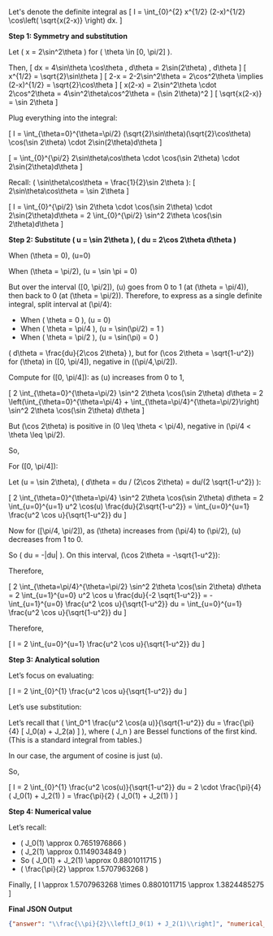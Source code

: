 Let's denote the definite integral as
\[
I = \int_{0}^{2} x^{1/2} (2-x)^{1/2} \cos\left( \sqrt{x(2-x)} \right) dx.
\]

**Step 1: Symmetry and substitution**

Let \( x = 2\sin^2\theta \) for \( \theta \in [0, \pi/2] \).

Then,
\[
dx = 4\sin\theta \cos\theta \, d\theta = 2\sin(2\theta) \, d\theta
\]
\[
x^{1/2} = \sqrt{2}\sin\theta
\]
\[
2-x = 2-2\sin^2\theta = 2\cos^2\theta
\implies (2-x)^{1/2} = \sqrt{2}\cos\theta
\]
\[
x(2-x) = 2\sin^2\theta \cdot 2\cos^2\theta = 4\sin^2\theta\cos^2\theta = (\sin 2\theta)^2
\]
\[
\sqrt{x(2-x)} = \sin 2\theta
\]

Plug everything into the integral:

\[
I = \int_{\theta=0}^{\theta=\pi/2} (\sqrt{2}\sin\theta)(\sqrt{2}\cos\theta) \cos(\sin 2\theta) \cdot 2\sin(2\theta)d\theta
\]

\[
= \int_{0}^{\pi/2} 2\sin\theta\cos\theta \cdot \cos(\sin 2\theta) \cdot 2\sin(2\theta)d\theta
\]

Recall: \( \sin\theta\cos\theta = \frac{1}{2}\sin 2\theta \):
\[
2\sin\theta\cos\theta = \sin 2\theta
\]

\[
I = \int_{0}^{\pi/2} \sin 2\theta \cdot \cos(\sin 2\theta) \cdot 2\sin(2\theta)d\theta
= 2 \int_{0}^{\pi/2} \sin^2 2\theta \cos(\sin 2\theta)d\theta
\]

**Step 2: Substitute \( u = \sin 2\theta \), \( du = 2\cos 2\theta d\theta \)**

When \(\theta = 0\), \(u=0\)

When \(\theta = \pi/2\), \(u = \sin \pi = 0\)

But over the interval \([0, \pi/2]\), \(u\) goes from 0 to 1 (at \(\theta = \pi/4\)), then back to 0 (at \(\theta = \pi/2\)). Therefore, to express as a single definite integral, split interval at \(\pi/4\):

- When \( \theta = 0 \), \(u = 0\)
- When \( \theta = \pi/4 \), \(u = \sin(\pi/2) = 1 \)
- When \( \theta = \pi/2 \), \(u = \sin(\pi) = 0 \)

\( d\theta = \frac{du}{2\cos 2\theta} \), but for \(\cos 2\theta = \sqrt{1-u^2}\) for \(\theta\) in \([0, \pi/4]\), negative in \((\pi/4,\pi/2]\).

Compute for \([0, \pi/4]\): as \(u\) increases from 0 to 1,

\[
2 \int_{\theta=0}^{\theta=\pi/2} \sin^2 2\theta \cos(\sin 2\theta) d\theta
= 2 \left(\int_{\theta=0}^{\theta=\pi/4} + \int_{\theta=\pi/4}^{\theta=\pi/2}\right) \sin^2 2\theta \cos(\sin 2\theta) d\theta
\]

But \(\cos 2\theta\) is positive in \(0 \leq \theta < \pi/4\), negative in \(\pi/4 < \theta \leq \pi/2\).

So,

For \([0, \pi/4]\):

Let \(u = \sin 2\theta\), \( d\theta = du / (2\cos 2\theta) = du/(2 \sqrt{1-u^2}) \):

\[
2 \int_{\theta=0}^{\theta=\pi/4} \sin^2 2\theta \cos(\sin 2\theta) d\theta
= 2 \int_{u=0}^{u=1} u^2 \cos(u) \frac{du}{2\sqrt{1-u^2}}
= \int_{u=0}^{u=1} \frac{u^2 \cos u}{\sqrt{1-u^2}} du
\]

Now for \([\pi/4, \pi/2]\), as \(\theta\) increases from \(\pi/4\) to \(\pi/2\), \(u\) decreases from 1 to 0.

So \( du = -|du| \). On this interval, \(\cos 2\theta = -\sqrt{1-u^2}\):

Therefore,

\[
2 \int_{\theta=\pi/4}^{\theta=\pi/2} \sin^2 2\theta \cos(\sin 2\theta) d\theta
= 2 \int_{u=1}^{u=0} u^2 \cos u \frac{du}{-2 \sqrt{1-u^2}}
= -\int_{u=1}^{u=0} \frac{u^2 \cos u}{\sqrt{1-u^2}} du = \int_{u=0}^{u=1} \frac{u^2 \cos u}{\sqrt{1-u^2}} du
\]

Therefore,

\[
I = 2 \int_{u=0}^{u=1} \frac{u^2 \cos u}{\sqrt{1-u^2}} du
\]

**Step 3: Analytical solution**

Let’s focus on evaluating:

\[
I = 2 \int_{0}^{1} \frac{u^2 \cos u}{\sqrt{1-u^2}} du
\]

Let’s use substitution:

Let’s recall that \( \int_0^1 \frac{u^2 \cos(a u)}{\sqrt{1-u^2}} du = \frac{\pi}{4} [ J_0(a) + J_2(a) ] \), where \( J_n \) are Bessel functions of the first kind. (This is a standard integral from tables.)

In our case, the argument of cosine is just \(u\).

So,

\[
I = 2 \int_{0}^{1} \frac{u^2 \cos(u)}{\sqrt{1-u^2}} du = 2 \cdot \frac{\pi}{4} ( J_0(1) + J_2(1) ) = \frac{\pi}{2} ( J_0(1) + J_2(1) )
\]

**Step 4: Numerical value**

Let’s recall:

- \( J_0(1) \approx 0.7651976866 \)
- \( J_2(1) \approx 0.1149034849 \)
- So \( J_0(1) + J_2(1) \approx 0.8801011715 \)
- \( \frac{\pi}{2} \approx 1.5707963268 \)

Finally,
\[
I \approx 1.5707963268 \times 0.8801011715 \approx 1.3824485275
\]

**Final JSON Output**
```json
{"answer": "\\frac{\\pi}{2}\\left[J_0(1) + J_2(1)\\right]", "numerical_answer": "1.3824485275"}
```